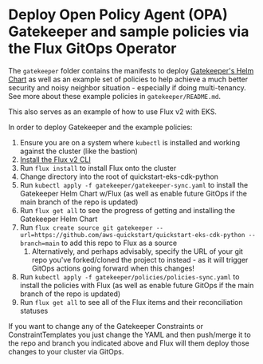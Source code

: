# Deploy Open Policy Agent (OPA) Gatekeeper and sample policies via the Flux GitOps Operator

The `gatekeeper` folder contains the manifests to deploy [Gatekeeper's Helm Chart](https://github.com/open-policy-agent/gatekeeper/tree/master/charts/gatekeeper) as well as an example set of policies to help achieve a much better security and noisy neighbor situation - especially if doing multi-tenancy. See more about these example policies in `gatekeeper/README.md`.

This also serves as an example of how to use Flux v2 with EKS.

In order to deploy Gatekeeper and the example policies:
1. Ensure you are on a system where `kubectl` is installed and working against the cluster (like the bastion)
1. [Install the Flux v2 CLI](https://fluxcd.io/docs/installation/#install-the-flux-cli)
1. Run `flux install` to install Flux onto the cluster
1. Change directory into the root of quickstart-eks-cdk-python
1. Run `kubectl apply -f gatekeeper/gatekeeper-sync.yaml` to install the Gatekeeper Helm Chart w/Flux (as well as enable future GitOps if the main branch of the repo is updated)
1. Run `flux get all` to see the progress of getting and installing the Gatekeeper Helm Chart
1. Run `flux create source git gatekeeper --url=https://github.com/aws-quickstart/quickstart-eks-cdk-python --branch=main` to add this repo to Flux as a source
    1. Alternatively, and perhaps advisably, specify the URL of your git repo you've forked/cloned the project to instead - as it will trigger GitOps actions going forward when this changes!
1. Run `kubectl apply -f gatekeeper/policies/policies-sync.yaml` to install the policies with Flux (as well as enable future GitOps if the main branch of the repo is updated)
1. Run `flux get all` to see all of the Flux items and their reconciliation statuses

If you want to change any of the Gatekeeper Constraints or ConstraintTemplates you just change the YAML and then push/merge it to the repo and branch you indicated above and Flux will them deploy those changes to your cluster via GitOps.